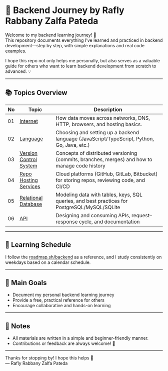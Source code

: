 # 🧠 Backend Journey by Rafly Rabbany Zalfa Pateda

Welcome to my backend learning journey! 🎯  
This repository documents everything I’ve learned and practiced in backend development—step by step, with simple explanations and real code examples.

I hope this repo not only helps me personally, but also serves as a valuable guide for others who want to learn backend development from scratch to advanced. 💡

---

## 📚 Topics Overview

| No  | Topic                                                 | Description                                                                                   |
| --- | ----------------------------------------------------- | --------------------------------------------------------------------------------------------- |
| 01  | [Internet](./01-internet/)                            | How data moves across networks, DNS, HTTP, browsers, and hosting basics.                       |
| 02  | [Language](./02-language/)                            | Choosing and setting up a backend language (JavaScript/TypeScript, Python, Go, Java, etc.)    |
| 03  | [Version Control System](./03-version-control-system) | Concepts of distributed versioning (commits, branches, merges) and how to manage code history |
| 04  | [Repo Hosting Services](./04-repo-hosting-services)   | Cloud platforms (GitHub, GitLab, Bitbucket) for storing repos, reviewing code, and CI/CD      |
| 05  | [Relational Database](./05-relational-database/)      | Modeling data with tables, keys, SQL queries, and best practices for PostgreSQL/MySQL/SQLite  |
| 06  | [API](./06-API/)                                      | Designing and consuming APIs, request–response cycle, and documentation                       |

---

## 🔗 Learning Schedule

I follow the [roadmap.sh/backend](https://roadmap.sh/backend) as a reference, and I study consistently on weekdays based on a calendar schedule.

---

## 💪 Main Goals

- Document my personal backend learning journey
- Provide a free, practical reference for others
- Encourage collaborative and hands-on learning

---

## 📌 Notes

- All materials are written in a simple and beginner-friendly manner.
- Contributions or feedback are always welcome! 🙌

---

Thanks for stopping by! I hope this helps 🚀  
— Rafly Rabbany Zalfa Pateda
